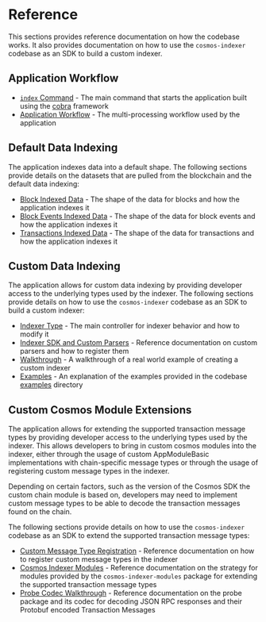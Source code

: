 # Reference

This sections provides reference documentation on how the codebase works. It also provides documentation on how to use the `cosmos-indexer` codebase as an SDK to build a custom indexer.

## Application Workflow

* [`index` Command](./application_workflow/index_command.md) - The main command that starts the application built using the [cobra](https://cobra.dev/) framework
* [Application Workflow](./application_workflow/application_workflow.md) - The multi-processing workflow used by the application

## Default Data Indexing

The application indexes data into a default shape. The following sections provide details on the datasets that are pulled from the blockchain and the default data indexing:

* [Block Indexed Data](./default_data_indexing/block_indexed_data.md) - The shape of the data for blocks and how the application indexes it
* [Block Events Indexed Data](./default_data_indexing/block_events_indexed_data.md) - The shape of the data for block events and how the application indexes it
* [Transactions Indexed Data](./default_data_indexing/transactions_indexed_data.md) - The shape of the data for transactions and how the application indexes it

## Custom Data Indexing

The application allows for custom data indexing by providing developer access to the underlying types used by the indexer. The following sections provide details on how to use the `cosmos-indexer` codebase as an SDK to build a custom indexer:

* [Indexer Type](./custom_data_indexing/indexer_type.md) - The main controller for indexer behavior and how to modify it
* [Indexer SDK and Custom Parsers](./custom_data_indexing/indexer_sdk_and_custom_parsers.md) - Reference documentation on custom parsers and how to register them
* [Walkthrough](./custom_data_indexing/custom_indexer_walkthrough.md) - A walkthrough of a real world example of creating a custom indexer
* [Examples](./custom_data_indexing/custom_indexer_examples.md) - An explanation of the examples provided in the codebase [examples](https://github.com/DefiantLabs/cosmos-indexer/tree/main/examples) directory

## Custom Cosmos Module Extensions

The application allows for extending the supported transaction message types by providing developer access to the underlying types used by the indexer. This allows developers to bring in custom cosmos modules into the indexer, either through the usage of custom AppModuleBasic implementations with chain-specific message types or through the usage of registering custom message types in the indexer.

Depending on certain factors, such as the version of the Cosmos SDK the custom chain module is based on, developers may need to implement custom message types to be able to decode the transaction messages found on the chain.

The following sections provide details on how to use the `cosmos-indexer` codebase as an SDK to extend the supported transaction message types:

* [Custom Message Type Registration](./custom_cosmos_module_extensions/custom_message_type_registration.md) - Reference documentation on how to register custom message types in the indexer
* [Cosmos Indexer Modules](./custom_cosmos_module_extensions/cosmos_indexer_modules.md) - Reference documentation on the strategy for modules provided by the `cosmos-indexer-modules` package for extending the supported transaction message types
* [Probe Codec Walkthrough](./custom_cosmos_module_extensions/probe_codec_walkthrough.md) - Reference documentation on the probe package and its codec for decoding JSON RPC responses and their Protobuf encoded Transaction Messages
